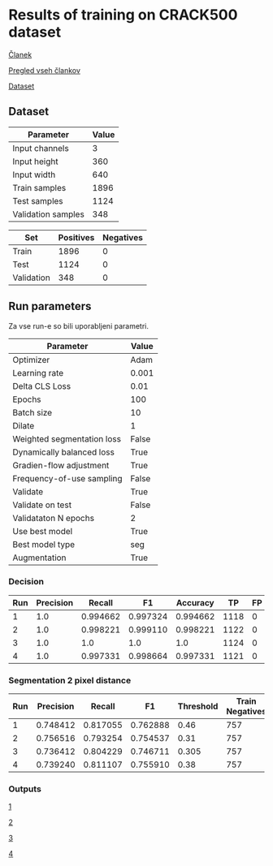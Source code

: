 # Results of training on CRACK500 dataset

[Članek](https://ieeexplore.ieee.org/stamp/stamp.jsp?tp=&arnumber=9680172)

[Pregled vseh člankov](https://docs.google.com/spreadsheets/d/1AUmJ-JQtpvQt3Rs0maRirAxbBW6zBOBaPq1kVDSdvK0/edit?usp=sharing)

[Dataset](https://github.com/fyangneil/pavement-crack-detection)

## Dataset

| Parameter         | Value       |
| -----------       | ----------- |
| Input channels    | 3           |
| Input height      | 360         |
| Input width       | 640         |
| Train samples     | 1896        |
| Test samples      | 1124        |
| Validation samples| 348         |

| Set         | Positives   | Negatives   |
| ----------- | ----------- | ----------- |
| Train       | 1896        | 0           |
| Test        | 1124        | 0           |
| Validation  | 348         | 0           |

## Run parameters

Za vse run-e so bili uporabljeni parametri.

| Parameter                      | Value       |
| -----------                    | ----------- |
| Optimizer                      | Adam        |
| Learning rate                  | 0.001       |
| Delta CLS Loss                 | 0.01        |
| Epochs                         | 100         |
| Batch size                     | 10          |
| Dilate                         | 1           |
| Weighted segmentation loss     | False       |
| Dynamically balanced loss      | True        |
| Gradien-flow adjustment        | True        |
| Frequency-of-use sampling      | False       |
| Validate                       | True        |
| Validate on test               | False       |
| Validataton N epochs           | 2           |
| Use best model                 | True        |
| Best model type                | seg         |
| Augmentation                   | True        |

### Decision

| Run         | Precision | Recall   | F1       | Accuracy | TP   | FP   | FN   | TN   |
| ------------| ----------| ---------| ---------|----------|------|------|------|------|
| 1           | 1.0       | 0.994662 | 0.997324 | 0.994662 | 1118 | 0    | 6    | 0    |
| 2           | 1.0       | 0.998221 | 0.999110 | 0.998221 | 1122 | 0    | 2    | 0    |
| 3           | 1.0       | 1.0      | 1.0      | 1.0      | 1124 | 0    | 0    | 0    |
| 4           | 1.0       | 0.997331 | 0.998664 | 0.997331 | 1121 | 0    | 3    | 0    |

### Segmentation 2 pixel distance

| Run         | Precision     | Recall       | F1           | Threshold | Train Negatives |
| ------------| --------------| -------------| -------------|-----------|-----------------|
| 1           | 0.748412      | 0.817055     | 0.762888     | 0.46      | 757             |
| 2           | 0.756516      | 0.793254     | 0.754537     | 0.31      | 757             |
| 3           | 0.736412      | 0.804229     | 0.746711     | 0.305     | 757             |
| 4           | 0.739240      | 0.811107     | 0.755910     | 0.38     | 757             |

### Outputs

[1](./crack500_run9_1.out)

[2](./crack500_run9_1_1.out)

[3](./crack500_run9_1_2.out)

[4](./crack500_run9_1_3.out)